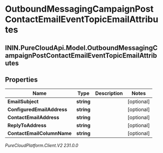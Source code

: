 # OutboundMessagingCampaignPostContactEmailEventTopicEmailAttributes

## ININ.PureCloudApi.Model.OutboundMessagingCampaignPostContactEmailEventTopicEmailAttributes

## Properties

|Name | Type | Description | Notes|
|------------ | ------------- | ------------- | -------------|
| **EmailSubject** | **string** |  | [optional] |
| **ConfiguredEmailAddress** | **string** |  | [optional] |
| **ContactEmailAddress** | **string** |  | [optional] |
| **ReplyToAddress** | **string** |  | [optional] |
| **ContactEmailColumnName** | **string** |  | [optional] |



_PureCloudPlatform.Client.V2 231.0.0_
